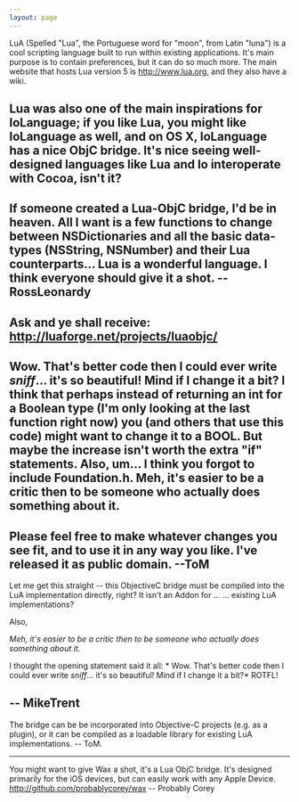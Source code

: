 ```yaml
---
layout: page
---
```




LuA (Spelled "Lua", the Portuguese word for "moon", from Latin "luna") is a cool scripting language built to run within existing applications. It's main purpose is to contain preferences, but it can do so much more.
The main website that hosts Lua version 5 is http://www.lua.org, and they also have a wiki.

Lua was also one of the main inspirations for IoLanguage; if you like Lua, you might like IoLanguage as well, and on OS X, IoLanguage has a nice ObjC bridge. It's nice seeing well-designed languages like Lua and Io interoperate with Cocoa, isn't it?
----
If someone created a Lua-ObjC bridge, I'd be in heaven. All I want is a few functions to change between NSDictionaries and all the basic data-types (NSString, NSNumber) and their Lua counterparts... Lua is a wonderful language. I think everyone should give it a shot. --RossLeonardy
----
Ask and ye shall receive: http://luaforge.net/projects/luaobjc/
----
Wow. That's better code then I could ever write *sniff*... it's so beautiful!  Mind if I change it a bit? I think that perhaps instead of returning an int for a Boolean type (I'm only looking at the last function right now)  you (and others that use this code) might want to change it to a BOOL. But maybe the increase isn't worth the extra "if" statements. Also, um... I think you forgot to include Foundation.h. Meh, it's easier to be a critic then to be someone who actually does something about it.
----
Please feel free to make whatever changes you see fit, and to use it in any way you like. I've released it as public domain. --ToM
----
Let me get this straight -- this ObjectiveC bridge must be compiled into the LuA implementation directly, right? It isn't an Addon for ... <ahem> ... existing LuA implementations?

Also, 

*Meh, it's easier to be a critic then to be someone who actually does something about it.*

I thought the opening statement said it all: * Wow. That's better code then I could ever write *sniff*... it's so beautiful!  Mind if I change it a bit?* ROTFL!

-- MikeTrent
----
The bridge can be be incorporated into Objective-C projects (e.g. as a plugin), or it can be compiled as a loadable library for existing LuA implementations. -- ToM.


----
You might want to give Wax a shot, it's a Lua ObjC bridge. It's designed primarily for the iOS devices, but can easily work with any Apple Device. http://github.com/probablycorey/wax
-- Probably Corey
